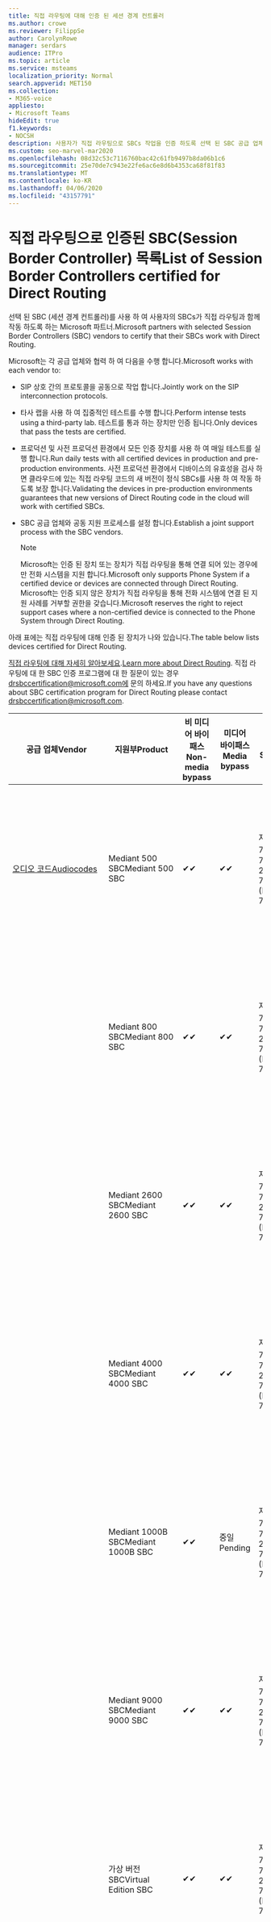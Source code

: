```yaml
---
title: 직접 라우팅에 대해 인증 된 세션 경계 컨트롤러
ms.author: crowe
ms.reviewer: FilippSe
author: CarolynRowe
manager: serdars
audience: ITPro
ms.topic: article
ms.service: msteams
localization_priority: Normal
search.appverid: MET150
ms.collection:
- M365-voice
appliesto:
- Microsoft Teams
hideEdit: true
f1.keywords:
- NOCSH
description: 사용자가 직접 라우팅으로 SBCs 작업을 인증 하도록 선택 된 SBC 공급 업체와의 협력 파트너.
ms.custom: seo-marvel-mar2020
ms.openlocfilehash: 08d32c53c7116760bac42c61fb9497b8da06b1c6
ms.sourcegitcommit: 25e70de7c943e22fe6ac6e8d6b4353ca68f81f83
ms.translationtype: MT
ms.contentlocale: ko-KR
ms.lasthandoff: 04/06/2020
ms.locfileid: "43157791"
---
```

# <a name="list-of-session-border-controllers-certified-for-direct-routing"></a><span data-ttu-id="8652e-103">직접 라우팅으로 인증된 SBC(Session Border Controller) 목록</span><span class="sxs-lookup"><span data-stu-id="8652e-103">List of Session Border Controllers certified for Direct Routing</span></span>

<span data-ttu-id="8652e-104">선택 된 SBC (세션 경계 컨트롤러)를 사용 하 여 사용자의 SBCs가 직접 라우팅과 함께 작동 하도록 하는 Microsoft 파트너.</span><span class="sxs-lookup"><span data-stu-id="8652e-104">Microsoft partners with selected Session Border Controllers (SBC) vendors to certify that their SBCs work with Direct Routing.</span></span> 

<span data-ttu-id="8652e-105">Microsoft는 각 공급 업체와 협력 하 여 다음을 수행 합니다.</span><span class="sxs-lookup"><span data-stu-id="8652e-105">Microsoft works with each vendor to:</span></span> 

- <span data-ttu-id="8652e-106">SIP 상호 간의 프로토콜을 공동으로 작업 합니다.</span><span class="sxs-lookup"><span data-stu-id="8652e-106">Jointly work on the SIP interconnection protocols.</span></span>
- <span data-ttu-id="8652e-107">타사 랩을 사용 하 여 집중적인 테스트를 수행 합니다.</span><span class="sxs-lookup"><span data-stu-id="8652e-107">Perform intense tests using a third-party lab.</span></span> <span data-ttu-id="8652e-108">테스트를 통과 하는 장치만 인증 됩니다.</span><span class="sxs-lookup"><span data-stu-id="8652e-108">Only devices that pass the tests are certified.</span></span> 
- <span data-ttu-id="8652e-109">프로덕션 및 사전 프로덕션 환경에서 모든 인증 장치를 사용 하 여 매일 테스트를 실행 합니다.</span><span class="sxs-lookup"><span data-stu-id="8652e-109">Run daily tests with all certified devices in production and pre-production environments.</span></span> <span data-ttu-id="8652e-110">사전 프로덕션 환경에서 디바이스의 유효성을 검사 하면 클라우드에 있는 직접 라우팅 코드의 새 버전이 정식 SBCs를 사용 하 여 작동 하도록 보장 합니다.</span><span class="sxs-lookup"><span data-stu-id="8652e-110">Validating the devices in pre-production environments guarantees that new versions of Direct Routing code in the cloud will work with certified SBCs.</span></span> 
- <span data-ttu-id="8652e-111">SBC 공급 업체와 공동 지원 프로세스를 설정 합니다.</span><span class="sxs-lookup"><span data-stu-id="8652e-111">Establish a joint support process with the SBC vendors.</span></span>


  > [!NOTE]
  > <span data-ttu-id="8652e-112">Microsoft는 인증 된 장치 또는 장치가 직접 라우팅을 통해 연결 되어 있는 경우에만 전화 시스템을 지원 합니다.</span><span class="sxs-lookup"><span data-stu-id="8652e-112">Microsoft only supports Phone System if a certified device or devices are connected through Direct Routing.</span></span> <span data-ttu-id="8652e-113">Microsoft는 인증 되지 않은 장치가 직접 라우팅을 통해 전화 시스템에 연결 된 지원 사례를 거부할 권한을 갖습니다.</span><span class="sxs-lookup"><span data-stu-id="8652e-113">Microsoft reserves the right to reject support cases where a non-certified device is connected to the Phone System through Direct Routing.</span></span> 

<span data-ttu-id="8652e-114">아래 표에는 직접 라우팅에 대해 인증 된 장치가 나와 있습니다.</span><span class="sxs-lookup"><span data-stu-id="8652e-114">The table below lists devices certified for Direct Routing.</span></span> 

<span data-ttu-id="8652e-115">[직접 라우팅에 대해 자세히 알아보세요](https://aka.ms/dr).</span><span class="sxs-lookup"><span data-stu-id="8652e-115">[Learn more about Direct Routing](https://aka.ms/dr).</span></span> <span data-ttu-id="8652e-116">직접 라우팅에 대 한 SBC 인증 프로그램에 대 한 질문이 있는 경우 drsbccertification@microsoft.com에 문의 하세요.</span><span class="sxs-lookup"><span data-stu-id="8652e-116">If you have any questions about SBC certification program for Direct Routing please contact drsbccertification@microsoft.com.</span></span>


|                                                       <span data-ttu-id="8652e-117">공급 업체</span><span class="sxs-lookup"><span data-stu-id="8652e-117">Vendor</span></span>                                                        |       <span data-ttu-id="8652e-118">지원부</span><span class="sxs-lookup"><span data-stu-id="8652e-118">Product</span></span>       | <span data-ttu-id="8652e-119">비 미디어 바이패스</span><span class="sxs-lookup"><span data-stu-id="8652e-119">Non-media bypass</span></span> | <span data-ttu-id="8652e-120">미디어 바이패스</span><span class="sxs-lookup"><span data-stu-id="8652e-120">Media bypass</span></span> | <span data-ttu-id="8652e-121">소프트웨어 버전</span><span class="sxs-lookup"><span data-stu-id="8652e-121">Software version</span></span> | <span data-ttu-id="8652e-122">E911 공급자를 사용 하 여 유효성 검사</span><span class="sxs-lookup"><span data-stu-id="8652e-122">Validated with E911 providers</span></span> | <span data-ttu-id="8652e-123">ELIN 가능</span><span class="sxs-lookup"><span data-stu-id="8652e-123">ELIN capable</span></span>
|---------------------------------------------------------------------------------------------------------------------|---------------------|------------------|--------------|------------------|-----------------|------------------|
| [<span data-ttu-id="8652e-124">오디오 코드</span><span class="sxs-lookup"><span data-stu-id="8652e-124">Audiocodes</span></span>](https://www.audiocodes.com/solutions-products/products/products-for-microsoft-365/direct-routing-for-microsoft-teams) |   <span data-ttu-id="8652e-125">Mediant 500 SBC</span><span class="sxs-lookup"><span data-stu-id="8652e-125">Mediant 500 SBC</span></span>   |     <span data-ttu-id="8652e-126">&#10004;</span><span class="sxs-lookup"><span data-stu-id="8652e-126">&#10004;</span></span>     |   <span data-ttu-id="8652e-127">&#10004;</span><span class="sxs-lookup"><span data-stu-id="8652e-127">&#10004;</span></span>    |  <span data-ttu-id="8652e-128">지원 되는 7.20.250 (권장 7.20 A. 256)</span><span class="sxs-lookup"><span data-stu-id="8652e-128">Supported 7.20A.250 (Recommended 7.20A.256)</span></span>   | <ul> <li> [<span data-ttu-id="8652e-129">대역폭 동적 위치 라우팅</span><span class="sxs-lookup"><span data-stu-id="8652e-129">Bandwidth Dynamic Location Routing</span></span>](https://www.bandwidth.com/partners/microsoft-teams-direct-routing) </li> <li><span data-ttu-id="8652e-130">Intrado</span><span class="sxs-lookup"><span data-stu-id="8652e-130">Intrado ERS</span></span> </li> <li><span data-ttu-id="8652e-131">Intrado</span><span class="sxs-lookup"><span data-stu-id="8652e-131">Intrado EGW</span></span></li> <li> <span data-ttu-id="8652e-132">빨강 하늘 가로 이동성</span><span class="sxs-lookup"><span data-stu-id="8652e-132">Red Sky Horizon Mobility</span></span> </li>  </ul> |  <span data-ttu-id="8652e-133">&#10004;</span><span class="sxs-lookup"><span data-stu-id="8652e-133">&#10004;</span></span>  |
|                                                                                                                     |   <span data-ttu-id="8652e-134">Mediant 800 SBC</span><span class="sxs-lookup"><span data-stu-id="8652e-134">Mediant 800 SBC</span></span>   |     <span data-ttu-id="8652e-135">&#10004;</span><span class="sxs-lookup"><span data-stu-id="8652e-135">&#10004;</span></span>     |   <span data-ttu-id="8652e-136">&#10004;</span><span class="sxs-lookup"><span data-stu-id="8652e-136">&#10004;</span></span>     |  <span data-ttu-id="8652e-137">지원 되는 7.20.250 (권장 7.20 A. 256)</span><span class="sxs-lookup"><span data-stu-id="8652e-137">Supported 7.20A.250 (Recommended 7.20A.256)</span></span>   | <ul> <li> [<span data-ttu-id="8652e-138">대역폭 동적 위치 라우팅</span><span class="sxs-lookup"><span data-stu-id="8652e-138">Bandwidth Dynamic Location Routing</span></span>](https://www.bandwidth.com/partners/microsoft-teams-direct-routing) </li> <li><span data-ttu-id="8652e-139">Intrado</span><span class="sxs-lookup"><span data-stu-id="8652e-139">Intrado ERS</span></span> </li> <li><span data-ttu-id="8652e-140">Intrado</span><span class="sxs-lookup"><span data-stu-id="8652e-140">Intrado EGW</span></span></li> <li> <span data-ttu-id="8652e-141">빨강 하늘 가로 이동성</span><span class="sxs-lookup"><span data-stu-id="8652e-141">Red Sky Horizon Mobility</span></span> </li>  </ul>  |  <span data-ttu-id="8652e-142">&#10004;</span><span class="sxs-lookup"><span data-stu-id="8652e-142">&#10004;</span></span>  |
|                                                                                                                     |  <span data-ttu-id="8652e-143">Mediant 2600 SBC</span><span class="sxs-lookup"><span data-stu-id="8652e-143">Mediant 2600 SBC</span></span>   |     <span data-ttu-id="8652e-144">&#10004;</span><span class="sxs-lookup"><span data-stu-id="8652e-144">&#10004;</span></span>     |   <span data-ttu-id="8652e-145">&#10004;</span><span class="sxs-lookup"><span data-stu-id="8652e-145">&#10004;</span></span>    |  <span data-ttu-id="8652e-146">지원 되는 7.20.250 (권장 7.20 A. 256)</span><span class="sxs-lookup"><span data-stu-id="8652e-146">Supported 7.20A.250 (Recommended 7.20A.256)</span></span>   |   <ul> <li> [<span data-ttu-id="8652e-147">대역폭 동적 위치 라우팅</span><span class="sxs-lookup"><span data-stu-id="8652e-147">Bandwidth Dynamic Location Routing</span></span>](https://www.bandwidth.com/partners/microsoft-teams-direct-routing) </li> <li><span data-ttu-id="8652e-148">Intrado</span><span class="sxs-lookup"><span data-stu-id="8652e-148">Intrado ERS</span></span> </li> <li><span data-ttu-id="8652e-149">Intrado</span><span class="sxs-lookup"><span data-stu-id="8652e-149">Intrado EGW</span></span></li> <li> <span data-ttu-id="8652e-150">빨강 하늘 가로 이동성</span><span class="sxs-lookup"><span data-stu-id="8652e-150">Red Sky Horizon Mobility</span></span> </li>  </ul>  |  <span data-ttu-id="8652e-151">&#10004;</span><span class="sxs-lookup"><span data-stu-id="8652e-151">&#10004;</span></span>  |    
|                                                                                                                     |  <span data-ttu-id="8652e-152">Mediant 4000 SBC</span><span class="sxs-lookup"><span data-stu-id="8652e-152">Mediant 4000 SBC</span></span>   |     <span data-ttu-id="8652e-153">&#10004;</span><span class="sxs-lookup"><span data-stu-id="8652e-153">&#10004;</span></span>     |   <span data-ttu-id="8652e-154">&#10004;</span><span class="sxs-lookup"><span data-stu-id="8652e-154">&#10004;</span></span>     |  <span data-ttu-id="8652e-155">지원 되는 7.20.250 (권장 7.20 A. 256)</span><span class="sxs-lookup"><span data-stu-id="8652e-155">Supported 7.20A.250 (Recommended 7.20A.256)</span></span>   |  <ul> <li> [<span data-ttu-id="8652e-156">대역폭 동적 위치 라우팅</span><span class="sxs-lookup"><span data-stu-id="8652e-156">Bandwidth Dynamic Location Routing</span></span>](https://www.bandwidth.com/partners/microsoft-teams-direct-routing) </li> <li><span data-ttu-id="8652e-157">Intrado</span><span class="sxs-lookup"><span data-stu-id="8652e-157">Intrado ERS</span></span> </li> <li><span data-ttu-id="8652e-158">Intrado</span><span class="sxs-lookup"><span data-stu-id="8652e-158">Intrado EGW</span></span></li> <li> <span data-ttu-id="8652e-159">빨강 하늘 가로 이동성</span><span class="sxs-lookup"><span data-stu-id="8652e-159">Red Sky Horizon Mobility</span></span> </li>  </ul>  |  <span data-ttu-id="8652e-160">&#10004;</span><span class="sxs-lookup"><span data-stu-id="8652e-160">&#10004;</span></span>  |    
|                                                                                                                     | <span data-ttu-id="8652e-161">Mediant 1000B SBC</span><span class="sxs-lookup"><span data-stu-id="8652e-161">Mediant 1000B  SBC</span></span>  |     <span data-ttu-id="8652e-162">&#10004;</span><span class="sxs-lookup"><span data-stu-id="8652e-162">&#10004;</span></span>     |   <span data-ttu-id="8652e-163">중일</span><span class="sxs-lookup"><span data-stu-id="8652e-163">Pending</span></span>     |  <span data-ttu-id="8652e-164">지원 되는 7.20.250 (권장 7.20 A. 256)</span><span class="sxs-lookup"><span data-stu-id="8652e-164">Supported 7.20A.250 (Recommended 7.20A.256)</span></span>  |  <ul> <li> [<span data-ttu-id="8652e-165">대역폭 동적 위치 라우팅</span><span class="sxs-lookup"><span data-stu-id="8652e-165">Bandwidth Dynamic Location Routing</span></span>](https://www.bandwidth.com/partners/microsoft-teams-direct-routing) </li> <li><span data-ttu-id="8652e-166">Intrado</span><span class="sxs-lookup"><span data-stu-id="8652e-166">Intrado ERS</span></span> </li> <li><span data-ttu-id="8652e-167">Intrado</span><span class="sxs-lookup"><span data-stu-id="8652e-167">Intrado EGW</span></span></li> <li> <span data-ttu-id="8652e-168">빨강 하늘 가로 이동성</span><span class="sxs-lookup"><span data-stu-id="8652e-168">Red Sky Horizon Mobility</span></span> </li>  </ul>  |  <span data-ttu-id="8652e-169">&#10004;</span><span class="sxs-lookup"><span data-stu-id="8652e-169">&#10004;</span></span>  |    
|                                                                                                                     | <span data-ttu-id="8652e-170">Mediant 9000 SBC</span><span class="sxs-lookup"><span data-stu-id="8652e-170">Mediant 9000  SBC</span></span>  |     <span data-ttu-id="8652e-171">&#10004;</span><span class="sxs-lookup"><span data-stu-id="8652e-171">&#10004;</span></span>     |   <span data-ttu-id="8652e-172">&#10004;</span><span class="sxs-lookup"><span data-stu-id="8652e-172">&#10004;</span></span>     |  <span data-ttu-id="8652e-173">지원 되는 7.20.250 (권장 7.20 A. 256)</span><span class="sxs-lookup"><span data-stu-id="8652e-173">Supported 7.20A.250 (Recommended 7.20A.256)</span></span>   | <ul> <li> [<span data-ttu-id="8652e-174">대역폭 동적 위치 라우팅</span><span class="sxs-lookup"><span data-stu-id="8652e-174">Bandwidth Dynamic Location Routing</span></span>](https://www.bandwidth.com/partners/microsoft-teams-direct-routing) </li> <li><span data-ttu-id="8652e-175">Intrado</span><span class="sxs-lookup"><span data-stu-id="8652e-175">Intrado ERS</span></span> </li> <li><span data-ttu-id="8652e-176">Intrado</span><span class="sxs-lookup"><span data-stu-id="8652e-176">Intrado EGW</span></span></li> <li> <span data-ttu-id="8652e-177">빨강 하늘 가로 이동성</span><span class="sxs-lookup"><span data-stu-id="8652e-177">Red Sky Horizon Mobility</span></span> </li>  </ul>    |  <span data-ttu-id="8652e-178">&#10004;</span><span class="sxs-lookup"><span data-stu-id="8652e-178">&#10004;</span></span>  |                                                                       
|                                                                                                                     | <span data-ttu-id="8652e-179">가상 버전 SBC</span><span class="sxs-lookup"><span data-stu-id="8652e-179">Virtual Edition SBC</span></span> |     <span data-ttu-id="8652e-180">&#10004;</span><span class="sxs-lookup"><span data-stu-id="8652e-180">&#10004;</span></span>     |   <span data-ttu-id="8652e-181">&#10004;</span><span class="sxs-lookup"><span data-stu-id="8652e-181">&#10004;</span></span>     |  <span data-ttu-id="8652e-182">지원 되는 7.20.250 (권장 7.20 A. 256)</span><span class="sxs-lookup"><span data-stu-id="8652e-182">Supported 7.20A.250 (Recommended 7.20A.256)</span></span> |  <ul> <li> [<span data-ttu-id="8652e-183">대역폭 동적 위치 라우팅</span><span class="sxs-lookup"><span data-stu-id="8652e-183">Bandwidth Dynamic Location Routing</span></span>](https://www.bandwidth.com/partners/microsoft-teams-direct-routing) </li> <li><span data-ttu-id="8652e-184">Intrado</span><span class="sxs-lookup"><span data-stu-id="8652e-184">Intrado ERS</span></span> </li> <li><span data-ttu-id="8652e-185">Intrado</span><span class="sxs-lookup"><span data-stu-id="8652e-185">Intrado EGW</span></span></li> <li> <span data-ttu-id="8652e-186">빨강 하늘 가로 이동성</span><span class="sxs-lookup"><span data-stu-id="8652e-186">Red Sky Horizon Mobility</span></span> </li>  </ul>   |  <span data-ttu-id="8652e-187">&#10004;</span><span class="sxs-lookup"><span data-stu-id="8652e-187">&#10004;</span></span>  |    
|  [<span data-ttu-id="8652e-188">리본 통신</span><span class="sxs-lookup"><span data-stu-id="8652e-188">Ribbon Communications</span></span>](https://ribboncommunications.com/solutions/enterprise-solutions/microsoft-skype-business)  |      <span data-ttu-id="8652e-189">SBC 5110</span><span class="sxs-lookup"><span data-stu-id="8652e-189">SBC 5110</span></span>       |     <span data-ttu-id="8652e-190">&#10004;</span><span class="sxs-lookup"><span data-stu-id="8652e-190">&#10004;</span></span>     |   <span data-ttu-id="8652e-191">&#10004;</span><span class="sxs-lookup"><span data-stu-id="8652e-191">&#10004;</span></span>    |       <span data-ttu-id="8652e-192">지원 되는 7.2 (권장 8.2)</span><span class="sxs-lookup"><span data-stu-id="8652e-192">Supported 7.2 (Recommended 8.2)</span></span>       | <ul> <li> [<span data-ttu-id="8652e-193">대역폭 동적 위치 라우팅</span><span class="sxs-lookup"><span data-stu-id="8652e-193">Bandwidth Dynamic Location Routing</span></span>](https://www.bandwidth.com/partners/microsoft-teams-direct-routing) </li> <li><span data-ttu-id="8652e-194">Intrado</span><span class="sxs-lookup"><span data-stu-id="8652e-194">Intrado ERS</span></span> </li> <li><span data-ttu-id="8652e-195">Intrado</span><span class="sxs-lookup"><span data-stu-id="8652e-195">Intrado EGW</span></span></li> <li> <span data-ttu-id="8652e-196">빨강 하늘 가로 이동성</span><span class="sxs-lookup"><span data-stu-id="8652e-196">Red Sky Horizon Mobility</span></span> </li>  </ul> |    |    
|                                                                                                                     |      <span data-ttu-id="8652e-197">SBC 5210</span><span class="sxs-lookup"><span data-stu-id="8652e-197">SBC 5210</span></span>       |     <span data-ttu-id="8652e-198">&#10004;</span><span class="sxs-lookup"><span data-stu-id="8652e-198">&#10004;</span></span>     |  <span data-ttu-id="8652e-199">&#10004;</span><span class="sxs-lookup"><span data-stu-id="8652e-199">&#10004;</span></span>    |       <span data-ttu-id="8652e-200">지원 되는 7.2 (권장 8.2)</span><span class="sxs-lookup"><span data-stu-id="8652e-200">Supported 7.2 (Recommended 8.2)</span></span>       |  <ul> <li> [<span data-ttu-id="8652e-201">대역폭 동적 위치 라우팅</span><span class="sxs-lookup"><span data-stu-id="8652e-201">Bandwidth Dynamic Location Routing</span></span>](https://www.bandwidth.com/partners/microsoft-teams-direct-routing) </li> <li><span data-ttu-id="8652e-202">Intrado</span><span class="sxs-lookup"><span data-stu-id="8652e-202">Intrado ERS</span></span> </li> <li><span data-ttu-id="8652e-203">Intrado</span><span class="sxs-lookup"><span data-stu-id="8652e-203">Intrado EGW</span></span></li> <li> <span data-ttu-id="8652e-204">빨강 하늘 가로 이동성</span><span class="sxs-lookup"><span data-stu-id="8652e-204">Red Sky Horizon Mobility</span></span> </li> </ul> |    |    
|                                                                                                                     |      <span data-ttu-id="8652e-205">SBC 5400</span><span class="sxs-lookup"><span data-stu-id="8652e-205">SBC 5400</span></span>       |     <span data-ttu-id="8652e-206">&#10004;</span><span class="sxs-lookup"><span data-stu-id="8652e-206">&#10004;</span></span>     |   <span data-ttu-id="8652e-207">&#10004;</span><span class="sxs-lookup"><span data-stu-id="8652e-207">&#10004;</span></span>   |       <span data-ttu-id="8652e-208">지원 되는 7.2 (권장 8.2)</span><span class="sxs-lookup"><span data-stu-id="8652e-208">Supported 7.2 (Recommended 8.2)</span></span>       |  <ul> <li> [<span data-ttu-id="8652e-209">대역폭 동적 위치 라우팅</span><span class="sxs-lookup"><span data-stu-id="8652e-209">Bandwidth Dynamic Location Routing</span></span>](https://www.bandwidth.com/partners/microsoft-teams-direct-routing) </li><li><span data-ttu-id="8652e-210">Intrado</span><span class="sxs-lookup"><span data-stu-id="8652e-210">Intrado ERS</span></span> </li> <li><span data-ttu-id="8652e-211">Intrado</span><span class="sxs-lookup"><span data-stu-id="8652e-211">Intrado EGW</span></span></li> <li> <span data-ttu-id="8652e-212">빨강 하늘 가로 이동성</span><span class="sxs-lookup"><span data-stu-id="8652e-212">Red Sky Horizon Mobility</span></span> </li> </ul>  ||    
|                                                                                                                     |      <span data-ttu-id="8652e-213">SBC 7000</span><span class="sxs-lookup"><span data-stu-id="8652e-213">SBC 7000</span></span>       |     <span data-ttu-id="8652e-214">&#10004;</span><span class="sxs-lookup"><span data-stu-id="8652e-214">&#10004;</span></span>     |   <span data-ttu-id="8652e-215">&#10004;</span><span class="sxs-lookup"><span data-stu-id="8652e-215">&#10004;</span></span>    |       <span data-ttu-id="8652e-216">지원 되는 7.2 (권장 8.2)</span><span class="sxs-lookup"><span data-stu-id="8652e-216">Supported 7.2 (Recommended 8.2)</span></span>       |   <ul> <li> [<span data-ttu-id="8652e-217">대역폭 동적 위치 라우팅</span><span class="sxs-lookup"><span data-stu-id="8652e-217">Bandwidth Dynamic Location Routing</span></span>](https://www.bandwidth.com/partners/microsoft-teams-direct-routing) </li> <li><span data-ttu-id="8652e-218">Intrado</span><span class="sxs-lookup"><span data-stu-id="8652e-218">Intrado ERS</span></span> </li> <li><span data-ttu-id="8652e-219">Intrado</span><span class="sxs-lookup"><span data-stu-id="8652e-219">Intrado EGW</span></span></li> <li> <span data-ttu-id="8652e-220">빨강 하늘 가로 이동성</span><span class="sxs-lookup"><span data-stu-id="8652e-220">Red Sky Horizon Mobility</span></span> </li> </ul> |  |    
|                                                                                                                     |       <span data-ttu-id="8652e-221">SBC SWe</span><span class="sxs-lookup"><span data-stu-id="8652e-221">SBC SWe</span></span>       |     <span data-ttu-id="8652e-222">&#10004;</span><span class="sxs-lookup"><span data-stu-id="8652e-222">&#10004;</span></span>     |   <span data-ttu-id="8652e-223">&#10004;</span><span class="sxs-lookup"><span data-stu-id="8652e-223">&#10004;</span></span>   |       <span data-ttu-id="8652e-224">지원 되는 7.2 (권장 8.2)</span><span class="sxs-lookup"><span data-stu-id="8652e-224">Supported 7.2 (Recommended 8.2)</span></span>       |   <ul> <li> [<span data-ttu-id="8652e-225">대역폭 동적 위치 라우팅</span><span class="sxs-lookup"><span data-stu-id="8652e-225">Bandwidth Dynamic Location Routing</span></span>](https://www.bandwidth.com/partners/microsoft-teams-direct-routing) </li> <li><span data-ttu-id="8652e-226">Intrado</span><span class="sxs-lookup"><span data-stu-id="8652e-226">Intrado ERS</span></span> </li> <li><span data-ttu-id="8652e-227">Intrado</span><span class="sxs-lookup"><span data-stu-id="8652e-227">Intrado EGW</span></span></li> <li> <span data-ttu-id="8652e-228">빨강 하늘 가로 이동성</span><span class="sxs-lookup"><span data-stu-id="8652e-228">Red Sky Horizon Mobility</span></span> </li> </ul> |    |    
|                                                                                                                     |      <span data-ttu-id="8652e-229">SBC 1000</span><span class="sxs-lookup"><span data-stu-id="8652e-229">SBC 1000</span></span>       |     <span data-ttu-id="8652e-230">&#10004;</span><span class="sxs-lookup"><span data-stu-id="8652e-230">&#10004;</span></span>     |   <span data-ttu-id="8652e-231">&#10004;</span><span class="sxs-lookup"><span data-stu-id="8652e-231">&#10004;</span></span>    |      <span data-ttu-id="8652e-232">8.0.3 (빌드 537)</span><span class="sxs-lookup"><span data-stu-id="8652e-232">8.0.3 (build 537)</span></span>     |  <ul> <li> [<span data-ttu-id="8652e-233">대역폭 동적 위치 라우팅</span><span class="sxs-lookup"><span data-stu-id="8652e-233">Bandwidth Dynamic Location Routing</span></span>](https://www.bandwidth.com/partners/microsoft-teams-direct-routing) </li> <li> <span data-ttu-id="8652e-234">Intrado</span><span class="sxs-lookup"><span data-stu-id="8652e-234">Intrado ERS</span></span> </li> <li><span data-ttu-id="8652e-235">Intrado</span><span class="sxs-lookup"><span data-stu-id="8652e-235">Intrado EGW</span></span> </li> <li> <span data-ttu-id="8652e-236">빨강 하늘 가로 이동성</span><span class="sxs-lookup"><span data-stu-id="8652e-236">Red Sky Horizon Mobility</span></span> </li> </ul>   |  <span data-ttu-id="8652e-237">&#10004;</span><span class="sxs-lookup"><span data-stu-id="8652e-237">&#10004;</span></span>   |    
|                                                                                                                     |      <span data-ttu-id="8652e-238">SBC 2000</span><span class="sxs-lookup"><span data-stu-id="8652e-238">SBC 2000</span></span>       |     <span data-ttu-id="8652e-239">&#10004;</span><span class="sxs-lookup"><span data-stu-id="8652e-239">&#10004;</span></span>     |   <span data-ttu-id="8652e-240">&#10004;</span><span class="sxs-lookup"><span data-stu-id="8652e-240">&#10004;</span></span>   |     <span data-ttu-id="8652e-241">8.0.3 (빌드 537)</span><span class="sxs-lookup"><span data-stu-id="8652e-241">8.0.3 (build 537)</span></span>     |  <ul> <li>[<span data-ttu-id="8652e-242">대역폭 동적 위치 라우팅</span><span class="sxs-lookup"><span data-stu-id="8652e-242">Bandwidth Dynamic Location Routing</span></span>](https://www.bandwidth.com/partners/microsoft-teams-direct-routing) </li> <li> <span data-ttu-id="8652e-243">Intrado</span><span class="sxs-lookup"><span data-stu-id="8652e-243">Intrado ERS</span></span> </li> <li><span data-ttu-id="8652e-244">Intrado</span><span class="sxs-lookup"><span data-stu-id="8652e-244">Intrado EGW</span></span> </li> <li> <span data-ttu-id="8652e-245">빨강 하늘 가로 이동성</span><span class="sxs-lookup"><span data-stu-id="8652e-245">Red Sky Horizon Mobility</span></span> </li> </ul>   |     <span data-ttu-id="8652e-246">&#10004;</span><span class="sxs-lookup"><span data-stu-id="8652e-246">&#10004;</span></span>     |    
|                                                                                                                     |    <span data-ttu-id="8652e-247">SBC SWe Lite</span><span class="sxs-lookup"><span data-stu-id="8652e-247">SBC SWe Lite</span></span>     |     <span data-ttu-id="8652e-248">&#10004;</span><span class="sxs-lookup"><span data-stu-id="8652e-248">&#10004;</span></span>     |  <span data-ttu-id="8652e-249">&#10004;</span><span class="sxs-lookup"><span data-stu-id="8652e-249">&#10004;</span></span>    |      <span data-ttu-id="8652e-250">8.0.3 (빌드 216)</span><span class="sxs-lookup"><span data-stu-id="8652e-250">8.0.3 (build 216)</span></span>    |  <ul> <li> [<span data-ttu-id="8652e-251">대역폭 동적 위치 라우팅</span><span class="sxs-lookup"><span data-stu-id="8652e-251">Bandwidth Dynamic Location Routing</span></span>](https://www.bandwidth.com/partners/microsoft-teams-direct-routing) </li> <li> <span data-ttu-id="8652e-252">Intrado</span><span class="sxs-lookup"><span data-stu-id="8652e-252">Intrado ERS</span></span> </li> <li><span data-ttu-id="8652e-253">Intrado</span><span class="sxs-lookup"><span data-stu-id="8652e-253">Intrado EGW</span></span> </li> <li> <span data-ttu-id="8652e-254">빨강 하늘 가로 이동성</span><span class="sxs-lookup"><span data-stu-id="8652e-254">Red Sky Horizon Mobility</span></span> </li> </ul>    |     <span data-ttu-id="8652e-255">&#10004;</span><span class="sxs-lookup"><span data-stu-id="8652e-255">&#10004;</span></span>     |   
| | <span data-ttu-id="8652e-256">EdgeMarc 시리즈</span><span class="sxs-lookup"><span data-stu-id="8652e-256">EdgeMarc Series</span></span> |  <span data-ttu-id="8652e-257">&#10004;</span><span class="sxs-lookup"><span data-stu-id="8652e-257">&#10004;</span></span> | | <span data-ttu-id="8652e-258">15.6.1</span><span class="sxs-lookup"><span data-stu-id="8652e-258">15.6.1</span></span> | 
|                     [<span data-ttu-id="8652e-259">Thinktel</span><span class="sxs-lookup"><span data-stu-id="8652e-259">Thinktel</span></span>](https://www.thinktel.ca/services/think-365/think-365-overview/)                      |    <span data-ttu-id="8652e-260">생각 365 SBC</span><span class="sxs-lookup"><span data-stu-id="8652e-260">Think 365 SBC</span></span>    |     <span data-ttu-id="8652e-261">&#10004;</span><span class="sxs-lookup"><span data-stu-id="8652e-261">&#10004;</span></span>     |           |       <span data-ttu-id="8652e-262">1.4</span><span class="sxs-lookup"><span data-stu-id="8652e-262">1.4</span></span>       |     |    |    
|                     [<span data-ttu-id="8652e-263">Oracle</span><span class="sxs-lookup"><span data-stu-id="8652e-263">Oracle</span></span>](https://www.oracle.com/industries/communications/enterprise-session-border-controller/microsoft.html)                      |    <span data-ttu-id="8652e-264">AP 1100</span><span class="sxs-lookup"><span data-stu-id="8652e-264">AP 1100</span></span>      |    <span data-ttu-id="8652e-265">&#10004;</span><span class="sxs-lookup"><span data-stu-id="8652e-265">&#10004;</span></span>     |    <span data-ttu-id="8652e-266">&#10004;</span><span class="sxs-lookup"><span data-stu-id="8652e-266">&#10004;</span></span>    |   <span data-ttu-id="8652e-267">8.3.0.0.1</span><span class="sxs-lookup"><span data-stu-id="8652e-267">8.3.0.0.1</span></span> |   <ul> <li> [<span data-ttu-id="8652e-268">대역폭 동적 위치 라우팅</span><span class="sxs-lookup"><span data-stu-id="8652e-268">Bandwidth Dynamic Location Routing</span></span>](https://www.bandwidth.com/partners/microsoft-teams-direct-routing) </li> <li><span data-ttu-id="8652e-269">Intrado</span><span class="sxs-lookup"><span data-stu-id="8652e-269">Intrado ERS</span></span> </li> <li><span data-ttu-id="8652e-270">Intrado</span><span class="sxs-lookup"><span data-stu-id="8652e-270">Intrado EGW</span></span></li> <li> <span data-ttu-id="8652e-271">빨강 하늘 가로 이동성</span><span class="sxs-lookup"><span data-stu-id="8652e-271">Red Sky Horizon Mobility</span></span> </li>  </ul>   |  <span data-ttu-id="8652e-272">&#10004;</span><span class="sxs-lookup"><span data-stu-id="8652e-272">&#10004;</span></span>  |    
|                                                                                                                    |    <span data-ttu-id="8652e-273">AP 3900</span><span class="sxs-lookup"><span data-stu-id="8652e-273">AP 3900</span></span>           |    <span data-ttu-id="8652e-274">&#10004;</span><span class="sxs-lookup"><span data-stu-id="8652e-274">&#10004;</span></span>     |    <span data-ttu-id="8652e-275">&#10004;</span><span class="sxs-lookup"><span data-stu-id="8652e-275">&#10004;</span></span>   |   <span data-ttu-id="8652e-276">8.3.0.0.1</span><span class="sxs-lookup"><span data-stu-id="8652e-276">8.3.0.0.1</span></span>  |  <ul> <li> [<span data-ttu-id="8652e-277">대역폭 동적 위치 라우팅</span><span class="sxs-lookup"><span data-stu-id="8652e-277">Bandwidth Dynamic Location Routing</span></span>](https://www.bandwidth.com/partners/microsoft-teams-direct-routing) </li> <li><span data-ttu-id="8652e-278">Intrado</span><span class="sxs-lookup"><span data-stu-id="8652e-278">Intrado ERS</span></span> </li> <li><span data-ttu-id="8652e-279">Intrado</span><span class="sxs-lookup"><span data-stu-id="8652e-279">Intrado EGW</span></span></li> <li> <span data-ttu-id="8652e-280">빨강 하늘 가로 이동성</span><span class="sxs-lookup"><span data-stu-id="8652e-280">Red Sky Horizon Mobility</span></span> </li>  </ul>  |  <span data-ttu-id="8652e-281">&#10004;</span><span class="sxs-lookup"><span data-stu-id="8652e-281">&#10004;</span></span>  |    
|                                                                                                                    |      <span data-ttu-id="8652e-282">AP 4600</span><span class="sxs-lookup"><span data-stu-id="8652e-282">AP 4600</span></span>         |    <span data-ttu-id="8652e-283">&#10004;</span><span class="sxs-lookup"><span data-stu-id="8652e-283">&#10004;</span></span>   |    <span data-ttu-id="8652e-284">&#10004;</span><span class="sxs-lookup"><span data-stu-id="8652e-284">&#10004;</span></span>     |     <span data-ttu-id="8652e-285">8.3.0.0.1</span><span class="sxs-lookup"><span data-stu-id="8652e-285">8.3.0.0.1</span></span>  |  <ul> <li> [<span data-ttu-id="8652e-286">대역폭 동적 위치 라우팅</span><span class="sxs-lookup"><span data-stu-id="8652e-286">Bandwidth Dynamic Location Routing</span></span>](https://www.bandwidth.com/partners/microsoft-teams-direct-routing) </li> <li><span data-ttu-id="8652e-287">Intrado</span><span class="sxs-lookup"><span data-stu-id="8652e-287">Intrado ERS</span></span> </li> <li><span data-ttu-id="8652e-288">Intrado</span><span class="sxs-lookup"><span data-stu-id="8652e-288">Intrado EGW</span></span></li> <li> <span data-ttu-id="8652e-289">빨강 하늘 가로 이동성</span><span class="sxs-lookup"><span data-stu-id="8652e-289">Red Sky Horizon Mobility</span></span> </li>  </ul>  |  <span data-ttu-id="8652e-290">&#10004;</span><span class="sxs-lookup"><span data-stu-id="8652e-290">&#10004;</span></span>  |    
|                                                                                                                    |      <span data-ttu-id="8652e-291">AP 6300</span><span class="sxs-lookup"><span data-stu-id="8652e-291">AP 6300</span></span>         |    <span data-ttu-id="8652e-292">&#10004;</span><span class="sxs-lookup"><span data-stu-id="8652e-292">&#10004;</span></span>   |    <span data-ttu-id="8652e-293">&#10004;</span><span class="sxs-lookup"><span data-stu-id="8652e-293">&#10004;</span></span>     |     <span data-ttu-id="8652e-294">8.3.0.0.1</span><span class="sxs-lookup"><span data-stu-id="8652e-294">8.3.0.0.1</span></span>  |  <ul> <li> [<span data-ttu-id="8652e-295">대역폭 동적 위치 라우팅</span><span class="sxs-lookup"><span data-stu-id="8652e-295">Bandwidth Dynamic Location Routing</span></span>](https://www.bandwidth.com/partners/microsoft-teams-direct-routing) </li> <li><span data-ttu-id="8652e-296">Intrado</span><span class="sxs-lookup"><span data-stu-id="8652e-296">Intrado ERS</span></span> </li> <li><span data-ttu-id="8652e-297">Intrado</span><span class="sxs-lookup"><span data-stu-id="8652e-297">Intrado EGW</span></span></li> <li> <span data-ttu-id="8652e-298">빨강 하늘 가로 이동성</span><span class="sxs-lookup"><span data-stu-id="8652e-298">Red Sky Horizon Mobility</span></span> </li>  </ul>   |  <span data-ttu-id="8652e-299">&#10004;</span><span class="sxs-lookup"><span data-stu-id="8652e-299">&#10004;</span></span>  |    
|                                                                                                                   |      <span data-ttu-id="8652e-300">AP 6350</span><span class="sxs-lookup"><span data-stu-id="8652e-300">AP 6350</span></span>           |    <span data-ttu-id="8652e-301">&#10004;</span><span class="sxs-lookup"><span data-stu-id="8652e-301">&#10004;</span></span>   |    <span data-ttu-id="8652e-302">&#10004;</span><span class="sxs-lookup"><span data-stu-id="8652e-302">&#10004;</span></span>    |     <span data-ttu-id="8652e-303">8.3.0.0.1</span><span class="sxs-lookup"><span data-stu-id="8652e-303">8.3.0.0.1</span></span>  |   <ul> <li> [<span data-ttu-id="8652e-304">대역폭 동적 위치 라우팅</span><span class="sxs-lookup"><span data-stu-id="8652e-304">Bandwidth Dynamic Location Routing</span></span>](https://www.bandwidth.com/partners/microsoft-teams-direct-routing) </li> <li><span data-ttu-id="8652e-305">Intrado</span><span class="sxs-lookup"><span data-stu-id="8652e-305">Intrado ERS</span></span> </li> <li><span data-ttu-id="8652e-306">Intrado</span><span class="sxs-lookup"><span data-stu-id="8652e-306">Intrado EGW</span></span></li> <li> <span data-ttu-id="8652e-307">빨강 하늘 가로 이동성</span><span class="sxs-lookup"><span data-stu-id="8652e-307">Red Sky Horizon Mobility</span></span> </li>  </ul>  |  <span data-ttu-id="8652e-308">&#10004;</span><span class="sxs-lookup"><span data-stu-id="8652e-308">&#10004;</span></span>  |                                            
|                                                                                                                    |      <span data-ttu-id="8652e-309">VME</span><span class="sxs-lookup"><span data-stu-id="8652e-309">VME</span></span>           |    <span data-ttu-id="8652e-310">&#10004;</span><span class="sxs-lookup"><span data-stu-id="8652e-310">&#10004;</span></span>    |    <span data-ttu-id="8652e-311">&#10004;</span><span class="sxs-lookup"><span data-stu-id="8652e-311">&#10004;</span></span>    |     <span data-ttu-id="8652e-312">8.3.0.0.1</span><span class="sxs-lookup"><span data-stu-id="8652e-312">8.3.0.0.1</span></span>   |   <ul> <li> [<span data-ttu-id="8652e-313">대역폭 동적 위치 라우팅</span><span class="sxs-lookup"><span data-stu-id="8652e-313">Bandwidth Dynamic Location Routing</span></span>](https://www.bandwidth.com/partners/microsoft-teams-direct-routing) </li> <li><span data-ttu-id="8652e-314">Intrado</span><span class="sxs-lookup"><span data-stu-id="8652e-314">Intrado ERS</span></span> </li> <li><span data-ttu-id="8652e-315">Intrado</span><span class="sxs-lookup"><span data-stu-id="8652e-315">Intrado EGW</span></span></li> <li> <span data-ttu-id="8652e-316">빨강 하늘 가로 이동성</span><span class="sxs-lookup"><span data-stu-id="8652e-316">Red Sky Horizon Mobility</span></span> </li>  </ul>  |  <span data-ttu-id="8652e-317">&#10004;</span><span class="sxs-lookup"><span data-stu-id="8652e-317">&#10004;</span></span>  |    
|                     [<span data-ttu-id="8652e-318">TE-시스템</span><span class="sxs-lookup"><span data-stu-id="8652e-318">TE-SYSTEMS</span></span>](https://www.anynode.de/anynode-and-microsoft-teams/)                               |     <span data-ttu-id="8652e-319">anynode</span><span class="sxs-lookup"><span data-stu-id="8652e-319">anynode</span></span>         |     <span data-ttu-id="8652e-320">&#10004;</span><span class="sxs-lookup"><span data-stu-id="8652e-320">&#10004;</span></span>   |  <span data-ttu-id="8652e-321">&#10004;</span><span class="sxs-lookup"><span data-stu-id="8652e-321">&#10004;</span></span>   |      <span data-ttu-id="8652e-322">3.16.2</span><span class="sxs-lookup"><span data-stu-id="8652e-322">3.16.2</span></span>      |     |    |    
|                     [<span data-ttu-id="8652e-323">Metaswitch</span><span class="sxs-lookup"><span data-stu-id="8652e-323">Metaswitch</span></span>](https://www.metaswitch.com/products/core-network/perimeta-sbc)                               |     <span data-ttu-id="8652e-324">Perimeta SBC</span><span class="sxs-lookup"><span data-stu-id="8652e-324">Perimeta SBC</span></span>        |     <span data-ttu-id="8652e-325">&#10004;</span><span class="sxs-lookup"><span data-stu-id="8652e-325">&#10004;</span></span>   |  |      <span data-ttu-id="8652e-326">4.7</span><span class="sxs-lookup"><span data-stu-id="8652e-326">4.7</span></span>      |     |    |    

<span data-ttu-id="8652e-327">다음 표에는 직접 라우팅 및 아날로그 장치 간의 상호 운용성을 확인 하는 장치가 나와 있습니다.</span><span class="sxs-lookup"><span data-stu-id="8652e-327">The following table lists devices that are verified for interoperability between Direct Routing and Analog Devices.</span></span>

|                                                       <span data-ttu-id="8652e-328">공급 업체</span><span class="sxs-lookup"><span data-stu-id="8652e-328">Vendor</span></span>                                                        |       <span data-ttu-id="8652e-329">지원부</span><span class="sxs-lookup"><span data-stu-id="8652e-329">Product</span></span>       | <span data-ttu-id="8652e-330">유효한</span><span class="sxs-lookup"><span data-stu-id="8652e-330">Verified</span></span>
|---------------------------------------------------------------------------------------------------------------------|---------------------|------------------|
| [<span data-ttu-id="8652e-331">오디오 코드</span><span class="sxs-lookup"><span data-stu-id="8652e-331">Audiocodes</span></span>](https://www.audiocodes.com/solutions-products/products/products-for-microsoft-365/direct-routing-for-microsoft-teams) |   [<span data-ttu-id="8652e-332">ATA-1</span><span class="sxs-lookup"><span data-stu-id="8652e-332">ATA-1</span></span>](https://www.audiocodes.com/media/2373/mp-1xx-and-mp-124-datasheet.pdf)   |     <span data-ttu-id="8652e-333">&#10004;</span><span class="sxs-lookup"><span data-stu-id="8652e-333">&#10004;</span></span>     |
| [<span data-ttu-id="8652e-334">오디오 코드</span><span class="sxs-lookup"><span data-stu-id="8652e-334">Audiocodes</span></span>](https://www.audiocodes.com/solutions-products/products/products-for-microsoft-365/direct-routing-for-microsoft-teams) |   [<span data-ttu-id="8652e-335">ATA-2</span><span class="sxs-lookup"><span data-stu-id="8652e-335">ATA-2</span></span>](https://www.audiocodes.com/media/2399/mediapack-20x-mp-20x-analog-telephone-adapters-datasheet.pdf)   |     <span data-ttu-id="8652e-336">&#10004;</span><span class="sxs-lookup"><span data-stu-id="8652e-336">&#10004;</span></span>     |
| [<span data-ttu-id="8652e-337">Ribbon</span><span class="sxs-lookup"><span data-stu-id="8652e-337">Ribbon</span></span>](https://ribboncommunications.com/solutions/enterprise-solutions/microsoft-solutions) |   [<span data-ttu-id="8652e-338">SBC 1000. 소프트웨어 버전: 8.1.1 (빌드 527)</span><span class="sxs-lookup"><span data-stu-id="8652e-338">SBC 1000. Software version: 8.1.1 (build 527)</span></span>](https://support.sonus.net/display/UXDOC81/Connect+SBC+Edge+to+Microsoft+Teams+Direct+Routing+to+Support+Analog+Devices)   |     <span data-ttu-id="8652e-339">&#10004;</span><span class="sxs-lookup"><span data-stu-id="8652e-339">&#10004;</span></span>     |
| [<span data-ttu-id="8652e-340">Ribbon</span><span class="sxs-lookup"><span data-stu-id="8652e-340">Ribbon</span></span>](https://ribboncommunications.com/solutions/enterprise-solutions/microsoft-solutions) |   [<span data-ttu-id="8652e-341">SBC 2000. 소프트웨어 버전: 8.1.1 (빌드 527)</span><span class="sxs-lookup"><span data-stu-id="8652e-341">SBC 2000. Software version: 8.1.1 (build 527)</span></span>](https://support.sonus.net/display/UXDOC81/Connect+SBC+Edge+to+Microsoft+Teams+Direct+Routing+to+Support+Analog+Devices)   |     <span data-ttu-id="8652e-342">&#10004;</span><span class="sxs-lookup"><span data-stu-id="8652e-342">&#10004;</span></span>     |


<span data-ttu-id="8652e-343">새 기능에 대 한 아이디어 등 팀에 대 한 제품 피드백을 제공 하려면 [Uservoice](https://microsoftteams.uservoice.com) 참고 주 버전에 부여 된 인증을 참조 하세요.</span><span class="sxs-lookup"><span data-stu-id="8652e-343">To give us product feedback about Teams, such as ideas for new features, see [Uservoice](https://microsoftteams.uservoice.com) Note the certification granted to a major version.</span></span> <span data-ttu-id="8652e-344">이는 주요 버전 다음의 SBC 펌웨어에 숫자가 포함 된 펌웨어가 지원 됨을 의미 합니다.</span><span class="sxs-lookup"><span data-stu-id="8652e-344">That means that firmware with any number in the SBC firmware following the major version is supported.</span></span>
